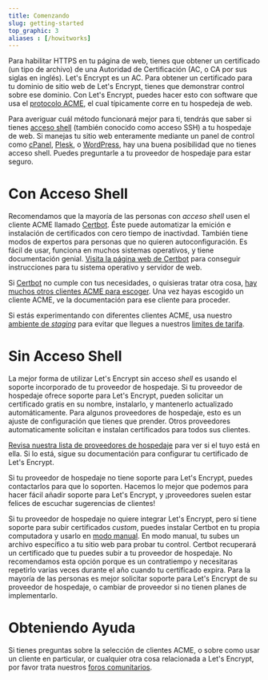 ```yaml
---
title: Comenzando
slug: getting-started
top_graphic: 3
aliases : [/howitworks]
---
```


Para habilitar HTTPS en tu p&aacute;gina de web, tienes que obtener un certificado (un tipo de archivo) de una Autoridad de Certificaci&oacute;n (AC, o CA por sus siglas en ingl&eacute;s). Let's Encrypt es un AC. Para obtener un certificado para tu dominio de sitio web de Let's Encrypt, tienes que demonstrar control sobre ese dominio. Con Let's Encrypt, puedes hacer esto con software que usa el [protocolo ACME](https://ietf-wg-acme.github.io/acme/), el cual t&iacute;picamente corre en tu hospedeja de web.

Para averiguar cu&aacute;l m&eacute;todo funcionar&aacute; mejor para ti, tendr&aacute;s que saber si tienes [acceso shell](https://en.wikipedia.org/wiki/Shell_account) (tambi&eacute;n conocido como acceso SSH) a tu hospedaje de web. Si manejas tu sitio web enteramente mediante un panel de control como [cPanel](https://cpanel.com/), [Plesk](https://www.plesk.com/), o [WordPress](https://wordpress.org/), hay una buena posibilidad que no tienes acceso shell. Puedes preguntarle a tu proveedor de hospedaje para estar seguro.

# Con Acceso Shell

Recomendamos que la mayor&iacute;a de las personas con *acceso shell* usen el cliente ACME llamado [Certbot]. &Eacute;ste puede automatizar la emici&oacute;n e instalaci&oacute;n de certificados con cero tiempo de inactivdad. Tambi&eacute;n tiene modos de expertos para personas que no quieren autoconfiguraci&oacute;n. Es f&aacute;cil de usar, funciona en muchos sistemas operativos, y tiene documentaci&oacute;n genial. [Visita la p&aacute;gina web de Certbot][Certbot] para conseguir instrucciones para tu sistema operativo y servidor de web.

Si [Certbot] no cumple con tus necesidades, o quisieras tratar otra cosa, [hay muchos otros clientes ACME para escoger](/docs/client-options/). Una vez hayas escogido un cliente ACME, ve la documentaci&oacute;n para ese cliente para proceder.

Si est&aacute;s experimentando con diferentes clientes ACME, usa nuestro [ambiente de *staging*](/docs/staging-environment/) para evitar que llegues a nuestros [limites de tarifa](/docs/rate-limits/).

[Certbot]: https://certbot.eff.org/  "Certbot"

# Sin Acceso Shell

La mejor forma de utilizar Let's Encrypt sin acceso *shell* es usando el soporte incorporado
de tu proveedor de hospedaje. Si tu proveedor de hospedaje ofrece soporte para Let's Encrypt,
pueden solicitar un certificado gratis en su nombre, instalarlo, y mantenerlo actualizado
autom&aacute;ticamente. Para algunos proveedores de hospedaje, esto es un ajuste de configuraci&oacute;n
que tienes que prender. Otros proveedores automaticamente solicitan e instalan certificados para
todos sus clientes.

[Revisa nuestra lista de proveedores de hospedaje](https://community.letsencrypt.org/t/web-hosting-who-support-lets-encrypt/6920)
para ver si el tuyo est&aacute; en ella. Si lo est&aacute;, sigue su documentaci&oacute;n para configurar tu 
certificado de Let's Encrypt.

Si tu proveedor de hospedaje no tiene soporte para Let's Encrypt, puedes contactarlos para que lo soporten. Hacemos lo mejor que podemos para hacer f&aacute;cil a&ntilde;adir soporte para Let's Encrypt, y &iexcl;proveedores suelen estar felices de escuchar sugerencias de clientes!

Si tu proveedor de hospedaje no quiere integrar Let's Encrypt, pero s&iacute; tiene soporte
para subir certificados *custom*, puedes instalar Certbot en tu propia computadora y usarlo en [modo manual](https://certbot.eff.org/docs/using.html#manual). En modo manual, tu subes un archivo espec&iacute;fico a tu
sitio web para probar tu control. Certbot recuperar&aacute; un certificado que tu puedes subir a tu proveedor de hospedaje. No recomendamos esta opci&oacute;n porque es un contratiempo y necesitaras repetirlo varias veces durante el a&ntilde;o cuando tu certificado expira. Para la mayor&iacute;a de las personas es mejor solicitar soporte para Let's Encrypt de su proveedor de hospedaje, o cambiar de proveedor si no tienen planes de implementarlo.

# Obteniendo Ayuda

Si tienes preguntas sobre la selecci&oacute;n de clientes ACME, o sobre como usar un cliente en particular, or cualquier otra cosa relacionada a Let's Encrypt, por favor trata nuestros [foros comunitarios](https://community.letsencrypt.org/).
